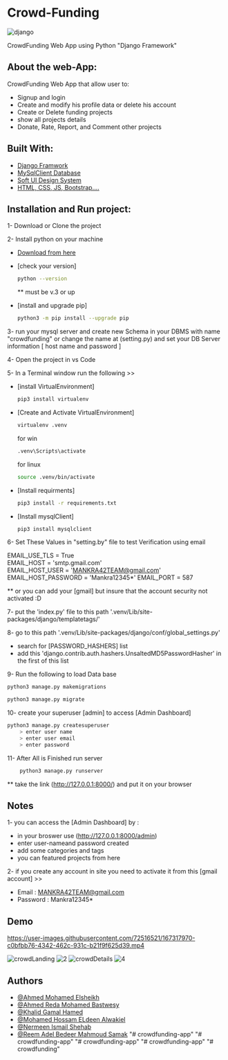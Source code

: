 # Crowd-Funding

![django](https://user-images.githubusercontent.com/72516521/170875115-a62488fa-21c0-407a-b75a-826e0c30337c.png)

CrowdFunding Web App using Python "Django Framework"
## About the web-App:

CrowdFunding Web App that allow user to:

- Signup and login
- Create and modify his profile data or delete his account
- Create or Delete funding projects
- show all projects details
- Donate, Rate, Report, and Comment other projects


## Built With:

- [Django Framwork](https://docs.djangoproject.com/en/)
- [MySqlClient Database](https://pypi.org/project/mysqlclient/)
- [Soft UI Design System](https://github.com/app-generator/django-soft-ui-design)
- [HTML, CSS, JS, Bootstrap....](https://www.w3.org/)

## Installation and Run project:

1- Download or Clone the project

2- Install python on your machine

- [Download from here](https://www.python.org/downloads/windows/)
- [check your version]

  ```bash
  python --version
  ```

  \*\* must be v.3 or up

- [install and upgrade pip]

  ````bash
  python3 -m pip install --upgrade pip

3- run your mysql server and create new Schema in your DBMS with name "crowdfunding" or change the name at (setting.py) and set your DB Server information [ host name and password ]

4- Open the project in vs Code

5- In a Terminal window run the following >>

- [install VirtualEnvironment]
  ```bash
  pip3 install virtualenv
  ```
- [Create and Activate VirtualEnvironment]

  ```bash
  virtualenv .venv
  ```

  for win

  ```bash
  .venv\Scripts\activate
  ```

  for linux

  ```bash 
  source .venv/bin/activate
  ```

- [Install requirments]
  ```bash
  pip3 install -r requirements.txt
  ```
- [Install mysqlClient]
  ```bash
  pip3 install mysqlclient
  ```

6- Set These Values in "setting.by" file to test Verification using email

EMAIL_USE_TLS = True  
EMAIL_HOST = 'smtp.gmail.com'  
EMAIL_HOST_USER = 'MANKRA42TEAM@gmail.com'  
EMAIL_HOST_PASSWORD = 'Mankra12345*'
EMAIL_PORT = 587

\*\* or you can add your [gmail] but insure that the account security not activated :D

7- put the 'index.py' file to this path '.venv/Lib/site-packages/django/templatetags/'

8- go to this path '.venv/Lib/site-packages/django/conf/global_settings.py'

- search for [PASSWORD_HASHERS] list
- add this 'django.contrib.auth.hashers.UnsaltedMD5PasswordHasher' in the first of this list

9- Run the following to load Data base

```bash
python3 manage.py makemigrations
```

```bash
python3 manage.py migrate
```

10- create your superuser [admin] to access [Admin Dashboard]

```bash
python3 manage.py createsuperuser
    > enter user name
    > enter user email
    > enter password
```

11- After All is Finished run server

```bash
	python3 manage.py runserver
```

\*\* take the link (http://127.0.0.1:8000/) and put it on your browser

## Notes

1- you can access the [Admin Dashboard] by :

- in your broswer use (http://127.0.0.1:8000/admin)
- enter user-nameand password created
- add some categories and tags
- you can featured projects from here

2- if you create any account in site you need to activate it from this [gmail account] >>

- Email : MANKRA42TEAM@gmail.com
- Password : Mankra12345*
## Demo

https://user-images.githubusercontent.com/72516521/167317970-c0bfbb76-4342-462c-931c-b21f9f625d39.mp4

![crowdLanding](https://user-images.githubusercontent.com/72516521/170875164-f6118415-525b-485b-a7a8-f6ad764ced2a.png)
![2](https://user-images.githubusercontent.com/72516521/170875199-f76c64eb-8aaa-4d48-a862-b33b5e84eb55.png)
![crowdDetails](https://user-images.githubusercontent.com/72516521/170875238-53b9cf31-ae33-4022-921a-c22e2620138e.png)
![4](https://user-images.githubusercontent.com/72516521/170875230-c173488f-5e3c-41d9-bf9e-ba38aec3020b.png)

## Authors

- [@Ahmed Mohamed Elsheikh](https://github.com/AhmedElsheikh680)
- [@Ahmed Reda Mohamed Bastwesy](https://github.com/Ahmed-bastwesy)
- [@Khalid Gamal Hamed](https://github.com/khalidghanamy)
- [@Mohamed Hossam ELdeen Alwakiel](https://github.com/Mo7ammed7ossam)
- [@Nermeen Ismail Shehab](https://github.com/NermeenShehab)
- [@Reem Adel Bedeer Mahmoud Samak](https://github.com/reemadelsamak)
"# crowdfunding-app" 
"# crowdfunding-app" 
"# crowdfunding-app" 
"# crowdfunding-app" 
"# crowdfunding" 
